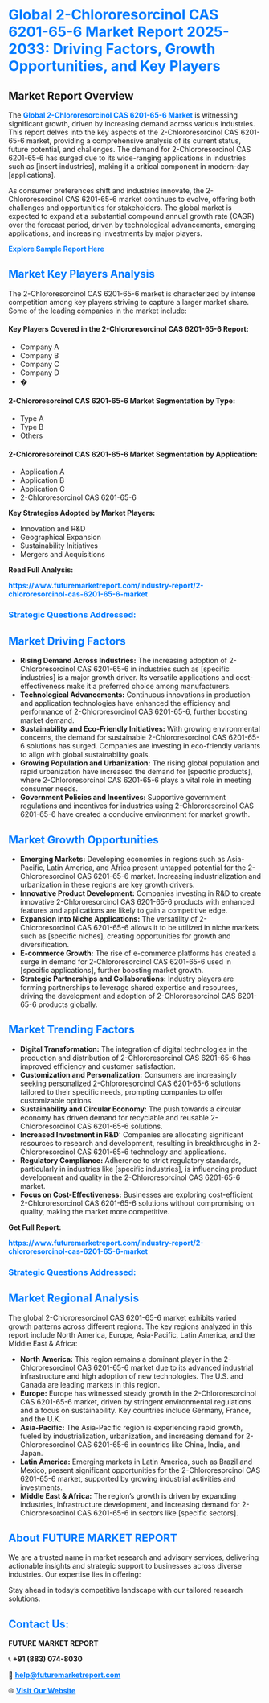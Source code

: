 <h1 style="color: #007BFF;">Global 2-Chlororesorcinol CAS 6201-65-6 Market Report 2025-2033: Driving Factors, Growth Opportunities, and Key Players</h1>

<section id="overview">
<h2>Market Report Overview</h2>
<p>The <a href="https://www.futuremarketreport.com/industry-report/2-chlororesorcinol-cas-6201-65-6-market" style="color: #007BFF; text-decoration: none;"><strong>Global 2-Chlororesorcinol CAS 6201-65-6 Market</strong></a> is witnessing significant growth, driven by increasing demand across various industries. This report delves into the key aspects of the 2-Chlororesorcinol CAS 6201-65-6 market, providing a comprehensive analysis of its current status, future potential, and challenges. The demand for 2-Chlororesorcinol CAS 6201-65-6 has surged due to its wide-ranging applications in industries such as [insert industries], making it a critical component in modern-day [applications].</p>
<p>As consumer preferences shift and industries innovate, the 2-Chlororesorcinol CAS 6201-65-6 market continues to evolve, offering both challenges and opportunities for stakeholders. The global market is expected to expand at a substantial compound annual growth rate (CAGR) over the forecast period, driven by technological advancements, emerging applications, and increasing investments by major players.</p>
</section>

<section id="overview">
<p><a href="https://www.futuremarketreport.com/request-sample/reportId=112779" style="color: #007BFF; text-decoration: none;"><strong>Explore Sample Report Here</strong></a></p>
</section>

<section id="key-players">
<h2 style="color: #007BFF;">Market Key Players Analysis</h2>
<p>The 2-Chlororesorcinol CAS 6201-65-6 market is characterized by intense competition among key players striving to capture a larger market share. Some of the leading companies in the market include:</p>
<h4>Key Players Covered in the 2-Chlororesorcinol CAS 6201-65-6 Report:</h4>
<ul><li>Company A</li><li>Company B</li><li>Company C</li><li>Company D</li><li>�</li></ul>
<h4>2-Chlororesorcinol CAS 6201-65-6 Market Segmentation by Type:</h4>
<ul><li>Type A</li><li>Type B</li><li>Others</li></ul>

<h4>2-Chlororesorcinol CAS 6201-65-6 Market Segmentation by Application:</h4>
<ul><li>Application A</li><li>Application B</li><li>Application C</li><li>2-Chlororesorcinol CAS 6201-65-6</li></ul>
<p><strong>Key Strategies Adopted by Market Players:</strong></p>
<ul>
<li>Innovation and R&D</li>
<li>Geographical Expansion</li>
<li>Sustainability Initiatives</li>
<li>Mergers and Acquisitions</li>
</ul>
</section>

<section>
<p><strong>Read Full Analysis: </strong></p><a href="https://www.futuremarketreport.com/industry-report/2-chlororesorcinol-cas-6201-65-6-market" style="color: #007BFF; text-decoration: none;"><strong>https://www.futuremarketreport.com/industry-report/2-chlororesorcinol-cas-6201-65-6-market</strong></a>
<h3 style="color: #007BFF;">Strategic Questions Addressed:</h3>
</section>

<section id="driving-factors">
<h2 style="color: #007BFF;">Market Driving Factors</h2>
<ul>
<li><strong>Rising Demand Across Industries:</strong> The increasing adoption of 2-Chlororesorcinol CAS 6201-65-6 in industries such as [specific industries] is a major growth driver. Its versatile applications and cost-effectiveness make it a preferred choice among manufacturers.</li>
<li><strong>Technological Advancements:</strong> Continuous innovations in production and application technologies have enhanced the efficiency and performance of 2-Chlororesorcinol CAS 6201-65-6, further boosting market demand.</li>
<li><strong>Sustainability and Eco-Friendly Initiatives:</strong> With growing environmental concerns, the demand for sustainable 2-Chlororesorcinol CAS 6201-65-6 solutions has surged. Companies are investing in eco-friendly variants to align with global sustainability goals.</li>
<li><strong>Growing Population and Urbanization:</strong> The rising global population and rapid urbanization have increased the demand for [specific products], where 2-Chlororesorcinol CAS 6201-65-6 plays a vital role in meeting consumer needs.</li>
<li><strong>Government Policies and Incentives:</strong> Supportive government regulations and incentives for industries using 2-Chlororesorcinol CAS 6201-65-6 have created a conducive environment for market growth.</li>
</ul>
</section>

<section id="growth-opportunities">
<h2 style="color: #007BFF;">Market Growth Opportunities</h2>
<ul>
<li><strong>Emerging Markets:</strong> Developing economies in regions such as Asia-Pacific, Latin America, and Africa present untapped potential for the 2-Chlororesorcinol CAS 6201-65-6 market. Increasing industrialization and urbanization in these regions are key growth drivers.</li>
<li><strong>Innovative Product Development:</strong> Companies investing in R&D to create innovative 2-Chlororesorcinol CAS 6201-65-6 products with enhanced features and applications are likely to gain a competitive edge.</li>
<li><strong>Expansion into Niche Applications:</strong> The versatility of 2-Chlororesorcinol CAS 6201-65-6 allows it to be utilized in niche markets such as [specific niches], creating opportunities for growth and diversification.</li>
<li><strong>E-commerce Growth:</strong> The rise of e-commerce platforms has created a surge in demand for 2-Chlororesorcinol CAS 6201-65-6 used in [specific applications], further boosting market growth.</li>
<li><strong>Strategic Partnerships and Collaborations:</strong> Industry players are forming partnerships to leverage shared expertise and resources, driving the development and adoption of 2-Chlororesorcinol CAS 6201-65-6 products globally.</li>
</ul>
</section>

<section id="trending-factors">
<h2 style="color: #007BFF;">Market Trending Factors</h2>
<ul>
<li><strong>Digital Transformation:</strong> The integration of digital technologies in the production and distribution of 2-Chlororesorcinol CAS 6201-65-6 has improved efficiency and customer satisfaction.</li>
<li><strong>Customization and Personalization:</strong> Consumers are increasingly seeking personalized 2-Chlororesorcinol CAS 6201-65-6 solutions tailored to their specific needs, prompting companies to offer customizable options.</li>
<li><strong>Sustainability and Circular Economy:</strong> The push towards a circular economy has driven demand for recyclable and reusable 2-Chlororesorcinol CAS 6201-65-6 solutions.</li>
<li><strong>Increased Investment in R&D:</strong> Companies are allocating significant resources to research and development, resulting in breakthroughs in 2-Chlororesorcinol CAS 6201-65-6 technology and applications.</li>
<li><strong>Regulatory Compliance:</strong> Adherence to strict regulatory standards, particularly in industries like [specific industries], is influencing product development and quality in the 2-Chlororesorcinol CAS 6201-65-6 market.</li>
<li><strong>Focus on Cost-Effectiveness:</strong> Businesses are exploring cost-efficient 2-Chlororesorcinol CAS 6201-65-6 solutions without compromising on quality, making the market more competitive.</li>
</ul>
</section>

<section>
<p><strong>Get Full Report: </strong></p><a href="https://www.futuremarketreport.com/industry-report/2-chlororesorcinol-cas-6201-65-6-market" style="color: #007BFF; text-decoration: none;"><strong>https://www.futuremarketreport.com/industry-report/2-chlororesorcinol-cas-6201-65-6-market</strong></a>
<h3 style="color: #007BFF;">Strategic Questions Addressed:</h3>
</section>


<section id="regional-analysis">
<h2 style="color: #007BFF;">Market Regional Analysis</h2>
<p>The global 2-Chlororesorcinol CAS 6201-65-6 market exhibits varied growth patterns across different regions. The key regions analyzed in this report include North America, Europe, Asia-Pacific, Latin America, and the Middle East & Africa:</p>
<ul>
<li><strong>North America:</strong> This region remains a dominant player in the 2-Chlororesorcinol CAS 6201-65-6 market due to its advanced industrial infrastructure and high adoption of new technologies. The U.S. and Canada are leading markets in this region.</li>
<li><strong>Europe:</strong> Europe has witnessed steady growth in the 2-Chlororesorcinol CAS 6201-65-6 market, driven by stringent environmental regulations and a focus on sustainability. Key countries include Germany, France, and the U.K.</li>
<li><strong>Asia-Pacific:</strong> The Asia-Pacific region is experiencing rapid growth, fueled by industrialization, urbanization, and increasing demand for 2-Chlororesorcinol CAS 6201-65-6 in countries like China, India, and Japan.</li>
<li><strong>Latin America:</strong> Emerging markets in Latin America, such as Brazil and Mexico, present significant opportunities for the 2-Chlororesorcinol CAS 6201-65-6 market, supported by growing industrial activities and investments.</li>
<li><strong>Middle East & Africa:</strong> The region’s growth is driven by expanding industries, infrastructure development, and increasing demand for 2-Chlororesorcinol CAS 6201-65-6 in sectors like [specific sectors].</li>
</ul>
</section>

<footer>
<h2 style="color: #007BFF;">About FUTURE MARKET REPORT</h2>
<p>We are a trusted name in market research and advisory services, delivering actionable insights and strategic support to businesses across diverse industries. Our expertise lies in offering:</p>

<p>Stay ahead in today’s competitive landscape with our tailored research solutions.</p>

<h2 style="color: #007BFF;">Contact Us:</h2>
<p><strong>FUTURE MARKET REPORT</strong></p>
<p>📞 <strong>+91 (883) 074-8030</strong></p>
<p>📧 <strong><a href="mailto:help@futuremarketreport.com" style="color: #007BFF;">help@futuremarketreport.com</a></strong></p>
<p>🌐 <strong><a href="https://www.futuremarketreport.com/" style="color: #007BFF;">Visit Our Website</a></strong></p>
</footer>